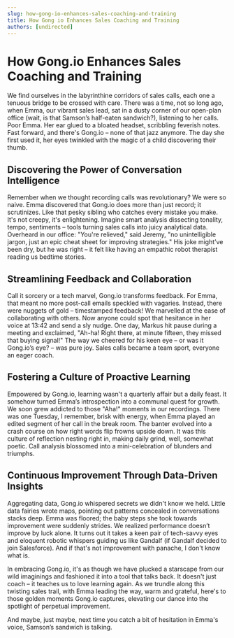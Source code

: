 ```yaml
---
slug: how-gong-io-enhances-sales-coaching-and-training
title: How Gong io Enhances Sales Coaching and Training
authors: [undirected]
---
```


# How Gong.io Enhances Sales Coaching and Training

We find ourselves in the labyrinthine corridors of sales calls, each one a tenuous bridge to be crossed with care. There was a time, not so long ago, when Emma, our vibrant sales lead, sat in a dusty corner of our open-plan office (wait, is that Samson’s half-eaten sandwich?), listening to her calls. Poor Emma. Her ear glued to a bloated headset, scribbling feverish notes. Fast forward, and there's Gong.io – none of that jazz anymore. The day she first used it, her eyes twinkled with the magic of a child discovering their thumb.

## Discovering the Power of Conversation Intelligence

Remember when we thought recording calls was revolutionary? We were so naive. Emma discovered that Gong.io does more than just record; it scrutinizes. Like that pesky sibling who catches every mistake you make. It's not creepy, it's enlightening. Imagine smart analysis dissecting tonality, tempo, sentiments – tools turning sales calls into juicy analytical data. Overheard in our office: "You're relieved," said Jeremy, "no unintelligible jargon, just an epic cheat sheet for improving strategies." His joke might’ve been dry, but he was right – it felt like having an empathic robot therapist reading us bedtime stories.

## Streamlining Feedback and Collaboration

Call it sorcery or a tech marvel, Gong.io transforms feedback. For Emma, that meant no more post-call emails speckled with vagaries. Instead, there were nuggets of gold – timestamped feedback! We marvelled at the ease of collaborating with others. Now anyone could spot that hesitance in her voice at 13:42 and send a sly nudge. One day, Markus hit pause during a meeting and exclaimed, "Ah-ha! Right there, at minute fifteen, they missed that buying signal!" The way we cheered for his keen eye – or was it Gong.io’s eye? – was pure joy. Sales calls became a team sport, everyone an eager coach.

## Fostering a Culture of Proactive Learning

Empowered by Gong.io, learning wasn't a quarterly affair but a daily feast. It somehow turned Emma’s introspection into a communal quest for growth. We soon grew addicted to those "Aha!" moments in our recordings. There was one Tuesday, I remember, brisk with energy, when Emma played an edited segment of her call in the break room. The banter evolved into a crash course on how right words flip frowns upside down. It was this culture of reflection nesting right in, making daily grind, well, somewhat poetic. Call analysis blossomed into a mini-celebration of blunders and triumphs.

## Continuous Improvement Through Data-Driven Insights

Aggregating data, Gong.io whispered secrets we didn't know we held. Little data fairies wrote maps, pointing out patterns concealed in conversations stacks deep. Emma was floored; the baby steps she took towards improvement were suddenly strides. We realized performance doesn’t improve by luck alone.  It turns out it takes a keen pair of tech-savvy eyes and eloquent robotic whispers guiding us like Gandalf (if Gandalf decided to join Salesforce). And if that's not improvement with panache, I don't know what is.

In embracing Gong.io, it's as though we have plucked a starscape from our wild imaginings and fashioned it into a tool that talks back. It doesn't just coach – it teaches us to love learning again. As we trundle along this twisting sales trail, with Emma leading the way, warm and grateful, here's to those golden moments Gong.io captures, elevating our dance into the spotlight of perpetual improvement. 

And maybe, just maybe, next time you catch a bit of hesitation in Emma's voice, Samson’s sandwich is talking.